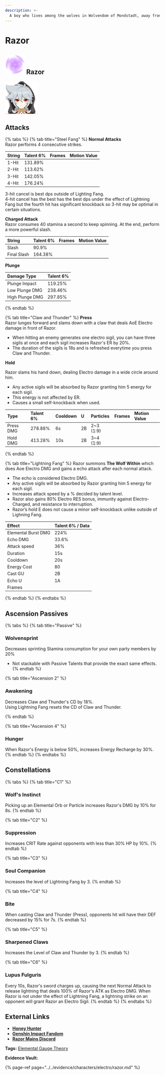 ```yaml
---
description: >-
  A boy who lives among the wolves in Wolvendom of Mondstadt, away from human civilization. As agile as lightning.
---
```


# Razor

## ![](../../.gitbook/assets/element_electro.png) Razor

![](../../.gitbook/assets/razor.png)

## **Attacks**

{% tabs %}
{% tab title="Steel Fang" %}
**Normal Attacks**  
Razor performs 4 consecutive strikes.

| String | Talent 6% | Frames | Motion Value |
| :--- | :--- | :--- | :--- |
| 1-Hit | 131.89% |  |  |
| 2-Hit | 113.62% |  |  |
| 3-Hit | 142.05% |  |  |
| 4-Hit | 176.24% |  |  |

3-hit cancel is best dps outside of Lighting Fang.  
4-hit cancel has the best has the best dps under the effect of Lightning Fang but the fourth hit has significant knockback so 3-hit may be optimal in certain situations.

**Charged Attack**  
Razor consumes 40 stamina a second to keep spinning. At the end, perform a more powerful slash.

| String | Talent 6% | Frames | Motion Value |
| :--- | :--- | :--- | :--- |
| Slash | 90.9% |  |  |
| Final Slash | 164.38% |  |  |

**Plunge**

| Damage Type | Talent 6% |
| :--- | :--- |
| Plunge Impact | 119.25% |
| Low Plunge DMG | 238.46% |
| High Plunge DMG | 297.85% |

{% endtab %}

{% tab title="Claw and Thunder" %}
**Press**  
Razor lunges forward and slams down with a claw that deals AoE Electro damage in front of Razor.
* When hitting an enemy generates one electro sigil, you can have three sigils at once and each sigil increases Razor's ER by 20%.
* The duration of the sigils is 18s and is refreshed everytime you press Claw and Thunder.

**Hold**

Razor slams his hand down, dealing Electro damage in a wide circle around him.
* Any active sigils will be absorbed by Razor granting him 5 energy for each sigil.
* This energy is not affected by ER.
* Causes a small self-knockback when used.

| Type | Talent 6% | Cooldown | U | Particles | Frames | Motion Value |
| :--- | :--- | :--- | :--- | :--- | :--- | :--- |
| Press DMG | 278.88% | 6s | 2B | 2~3 \(1:9\) |  |  |
| Hold DMG | 413.28% | 10s | 2B | 3~4 \(1:9\) |  |  |

{% endtab %}

{% tab title="Lightning Fang" %}
Razor summons **The Wolf Within** which does Aoe Electro DMG and gains a echo attack after each normal attack.
* The echo is considered Electro DMG.
* Any active sigils will be absorbed by Razor granting him 5 energy for each sigil.
* Increases attack speed by a % decided by talent level.
* Razor also gains 80% Electro RES bonus, immunity against Electro-Charged, and resistance to interruption.
* Razor’s hold E does not cause a minor self-knockback unlike outside of Lighning Fang.
 


| Effect | Talent 6% / Data |
| :--- | :--- |
| Elemental Burst DMG | 224% |
| Echo DMG | 33.6% |
| Attack speed | 36% |
| Duration | 15s |
| Cooldown | 20s |
| Energy Cost | 80 |
| Cast GU | 2B |
| Echo U | 1A |
| Frames |  |

{% endtab %}
{% endtabs %}

## **Ascension Passives**

{% tabs %}
{% tab title="Passive" %}
### Wolvensprint

Decreases sprinting Stamina consumption for your own party members by 20%

* Not stackable with Passive Talents that provide the exact same effects.
{% endtab %}

{% tab title="Ascension 2" %}
### Awakening

Decreases Claw and Thunder's CD by 18%.  
Using Lightning Fang resets the CD of Claw and Thunder. 

{% endtab %}

{% tab title="Ascension 4" %}
### Hunger

When Razor's Energy is below 50%, increases Energy Recharge by 30%. 
{% endtab %}
{% endtabs %}

## Constellations

{% tabs %}
{% tab title="C1" %}
### Wolf's Instinct

Picking up an Elemental Orb or Particle increases Razor's DMG by 10% for 8s.
{% endtab %}

{% tab title="C2" %}
### Suppression

Increases CRIT Rate against opponents with less than 30% HP by 10%.
{% endtab %}

{% tab title="C3" %}
### Soul Companion

Increases the level of Lightning Fang by 3.
{% endtab %}

{% tab title="C4" %}
### Bite

When casting Claw and Thunder (Press), opponents hit will have their DEF decreased by 15% for 7s.
{% endtab %}

{% tab title="C5" %}
### Sharpened Claws

Increases the Level of Claw and Thunder by 3.
{% endtab %}

{% tab title="C6" %}
### Lupus Fulguris

Every 10s, Razor's sword charges up, causing the next Normal Attack to release lightning that deals 100% of Razor's ATK as Electro DMG. 
When Razor is not under the effect of Lightning Fang, a lightning strike on an opponent will grant Razor an Electro Sigil.
{% endtab %}
{% endtabs %}

## **External Links**

* [**Honey Hunter**](https://genshin.honeyhunterworld.com/db/char/razor/)
* [**Genshin Impact Fandom**](https://genshin-impact.fandom.com/wiki/Razor)
* [**Razor Mains Discord**](https://discord.gg/6qGZNQkWBX)

**Tags:** [Elemental Gauge Theory](https://library.keqingmains.com/mechanics/combat/elemental-reactions/elemental-gauge-theory)

**Evidence Vault:**

{% page-ref page="../../evidence/characters/electro/razor.md" %}

